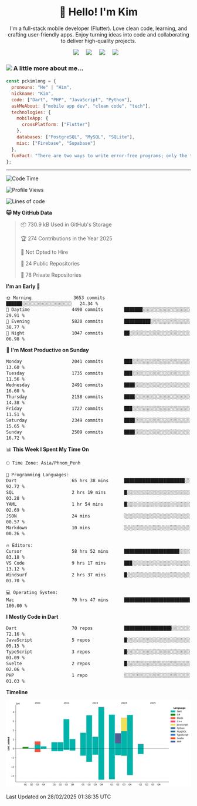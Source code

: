<h1 align="center">👋 Hello! I'm Kim</h1>

<p align="center">
   I'm a full-stack mobile developer (Flutter). Love clean code, learning, and crafting user-friendly apps. Enjoy turning ideas into code and collaborating to deliver high-quality projects.
</p>

<p align="center">
  <a href="mailto:pochkimlong88@gmail.com"><img src="https://img.shields.io/badge/gmail-%23D14836.svg?&style=for-the-badge&logo=gmail&logoColor=white" /></a>&nbsp;&nbsp;&nbsp;&nbsp;
  <a href="https://t.me/pochkimlong/"><img src="https://img.shields.io/badge/telegram-%230077B5.svg?&style=for-the-badge&logo=telegram&logoColor=white" /></a>&nbsp;&nbsp;&nbsp;&nbsp;
  <a href="https://www.youtube.com/@PochKimlong/"><img src="https://img.shields.io/badge/youtube-%23dc2743.svg?&style=for-the-badge&logo=youtube&logoColor=white" /></a>&nbsp;&nbsp;&nbsp;&nbsp;
  <a href="https://www.tiktok.com/@pckimlong/"><img src="https://img.shields.io/badge/tiktok-%23000000.svg?&style=for-the-badge&logo=tiktok&logoColor=white" /></a>&nbsp;&nbsp;&nbsp;&nbsp;
</p>

### <img src="https://media.giphy.com/media/VgCDAzcKvsR6OM0uWg/giphy.gif" width="50"> A little more about me...  

```javascript
const pckimlong = {
  pronouns: "He" | "Him",
  nickname: "Kim",
  code: ["Dart", "PHP", "JavaScript", "Python"],
  askMeAbout: ["mobile app dev", "clean code", "tech"],
  technologies: {
    mobileApp: {
      crossPlatform: ["Flutter"]
    },
    databases: ["PostgreSQL", "MySQL", "SQLite"],
    misc: ["Firebase", "Supabase"]
  },
  funFact: "There are two ways to write error-free programs; only the third one works."
};
```
---

<!--START_SECTION:waka-->
![Code Time](http://img.shields.io/badge/Code%20Time-1%2C170%20hrs%205%20mins-blue)

![Profile Views](http://img.shields.io/badge/Profile%20Views-1-blue)

![Lines of code](https://img.shields.io/badge/From%20Hello%20World%20I%27ve%20Written-30.8%20million%20lines%20of%20code-blue)

**🐱 My GitHub Data** 

> 📦 730.9 kB Used in GitHub's Storage 
 > 
> 🏆 274 Contributions in the Year 2025
 > 
> 🚫 Not Opted to Hire
 > 
> 📜 24 Public Repositories 
 > 
> 🔑 78 Private Repositories 
 > 
**I'm an Early 🐤** 

```text
🌞 Morning                3653 commits        ██████░░░░░░░░░░░░░░░░░░░   24.34 % 
🌆 Daytime                4490 commits        ███████░░░░░░░░░░░░░░░░░░   29.91 % 
🌃 Evening                5820 commits        ██████████░░░░░░░░░░░░░░░   38.77 % 
🌙 Night                  1047 commits        ██░░░░░░░░░░░░░░░░░░░░░░░   06.98 % 
```
📅 **I'm Most Productive on Sunday** 

```text
Monday                   2041 commits        ███░░░░░░░░░░░░░░░░░░░░░░   13.60 % 
Tuesday                  1735 commits        ███░░░░░░░░░░░░░░░░░░░░░░   11.56 % 
Wednesday                2491 commits        ████░░░░░░░░░░░░░░░░░░░░░   16.60 % 
Thursday                 2158 commits        ████░░░░░░░░░░░░░░░░░░░░░   14.38 % 
Friday                   1727 commits        ███░░░░░░░░░░░░░░░░░░░░░░   11.51 % 
Saturday                 2349 commits        ████░░░░░░░░░░░░░░░░░░░░░   15.65 % 
Sunday                   2509 commits        ████░░░░░░░░░░░░░░░░░░░░░   16.72 % 
```


📊 **This Week I Spent My Time On** 

```text
🕑︎ Time Zone: Asia/Phnom_Penh

💬 Programming Languages: 
Dart                     65 hrs 38 mins      ███████████████████████░░   92.72 % 
SQL                      2 hrs 19 mins       █░░░░░░░░░░░░░░░░░░░░░░░░   03.28 % 
YAML                     1 hr 54 mins        █░░░░░░░░░░░░░░░░░░░░░░░░   02.69 % 
JSON                     24 mins             ░░░░░░░░░░░░░░░░░░░░░░░░░   00.57 % 
Markdown                 10 mins             ░░░░░░░░░░░░░░░░░░░░░░░░░   00.26 % 

🔥 Editors: 
Cursor                   58 hrs 52 mins      █████████████████████░░░░   83.18 % 
VS Code                  9 hrs 17 mins       ███░░░░░░░░░░░░░░░░░░░░░░   13.12 % 
Windsurf                 2 hrs 37 mins       █░░░░░░░░░░░░░░░░░░░░░░░░   03.70 % 

💻 Operating System: 
Mac                      70 hrs 47 mins      █████████████████████████   100.00 % 
```

**I Mostly Code in Dart** 

```text
Dart                     70 repos            ██████████████████░░░░░░░   72.16 % 
JavaScript               5 repos             █░░░░░░░░░░░░░░░░░░░░░░░░   05.15 % 
TypeScript               3 repos             █░░░░░░░░░░░░░░░░░░░░░░░░   03.09 % 
Svelte                   2 repos             █░░░░░░░░░░░░░░░░░░░░░░░░   02.06 % 
PHP                      1 repo              ░░░░░░░░░░░░░░░░░░░░░░░░░   01.03 % 
```



**Timeline**

![Lines of Code chart](https://raw.githubusercontent.com/pckimlong/pckimlong/main/assets/bar_graph.png)


 Last Updated on 28/02/2025 01:38:35 UTC
<!--END_SECTION:waka-->

<!---
PochKimlong/PochKimlong is a ✨ special ✨ repository because its `README.md` (this file) appears on your GitHub profile.
You can click the Preview link to take a look at your changes.
--->

